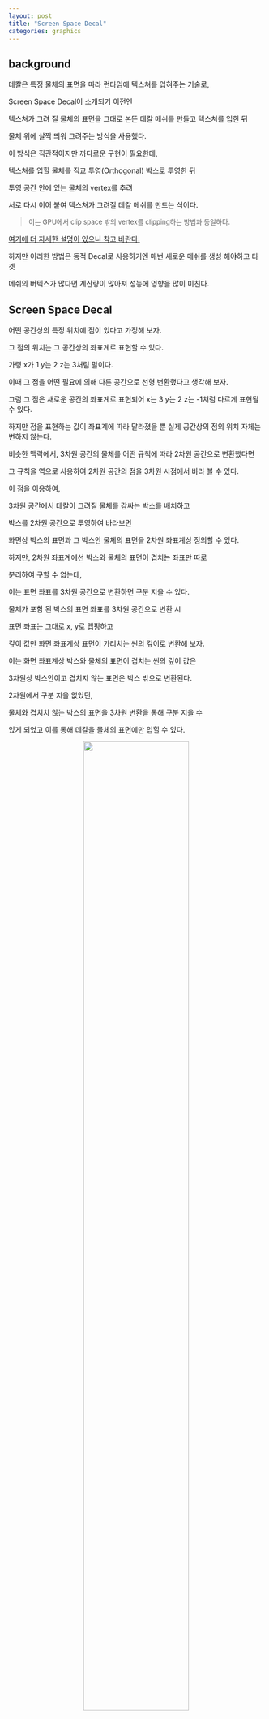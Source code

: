 ```yaml
---
layout: post
title: "Screen Space Decal"
categories: graphics
---
```


## background

데칼은 특정 물체의 표면을 따라 런타임에 텍스쳐를 입혀주는 기술로,

Screen Space Decal이 소개되기 이전엔 

텍스쳐가 그려 질 물체의 표면을 그대로 본뜬 데칼 메쉬를 만들고 텍스쳐를 입힌 뒤

물체 위에 살짝 띄워 그려주는 방식을 사용했다. 

<!-- begin_excerpt -->
이 방식은 직관적이지만 까다로운 구현이 필요한데,

텍스쳐를 입힐 물체를 직교 투영(Orthogonal) 박스로 투영한 뒤

투영 공간 안에 있는 물체의 vertex를 추려

서로 다시 이어 붙여 텍스쳐가 그려질 데칼 메쉬를 만드는 식이다.
<!-- end_excerpt -->
> <font size="2"> 
> 이는 GPU에서 clip space 밖의 vertex를 clipping하는 방법과 동일하다.
> </font>

[여기에 더 자세한 설명이 있으니 참고 바란다.](http://blog.wolfire.com/2009/06/how-to-project-decals/)


하지만 이러한 방법은 동적 Decal로 사용하기엔 매번 새로운 메쉬를 생성 해야하고 타겟 

메쉬의 버텍스가 많다면 계산량이 많아져 성능에 영향을 많이 미친다.

## Screen Space Decal

어떤 공간상의 특정 위치에 점이 있다고 가정해 보자.

그 점의 위치는 그 공간상의 좌표계로 표현할 수 있다. 

가령 x가 1 y는 2 z는 3처럼 말이다. 

이때 그 점을 어떤 필요에 의해 다른 공간으로 선형 변환했다고 생각해 보자.

그럼 그 점은 새로운 공간의 좌표계로 표현되어 x는 3 y는 2 z는 -1처럼 다르게 표현될 수 있다.

하지만 점을 표현하는 값이 좌표계에 따라 달라졌을 뿐 실제 공간상의 점의 위치 자체는 변하지 않는다.
  
비슷한 맥락에서, 3차원 공간의 물체를 어떤 규칙에 따라 2차원 공간으로 변환했다면

그 규칙을 역으로 사용하여 2차원 공간의 점을 3차원 시점에서 바라 볼 수 있다.

이 점을 이용하여,

3차원 공간에서 데칼이 그려질 물체를 감싸는 박스를 배치하고

박스를 2차원 공간으로 투영하여 바라보면

화면상 박스의 표면과 그 박스안 물체의 표면을 2차원 좌표계상 정의할 수 있다.

하지만, 2차원 좌표계에선 박스와 물체의 표면이 겹치는 좌표만 따로 

분리하여 구할 수 없는데,

이는 표면 좌표를 3차원 공간으로 변환하면 구분 지을 수 있다.

물체가 포함 된 박스의 표면 좌표를 3차원 공간으로 변환 시 

표면 좌표는 그대로 x, y로 맵핑하고 

깊이 값만 화면 좌표계상 표면이 가리치는 씬의 깊이로 변환해 보자.

이는 화면 좌표계상 박스와 물체의 표면이 겹치는 씬의 깊이 값은 

3차원상 박스안이고 겹치지 않는 표면은 박스 밖으로 변환된다.

2차원에서 구분 지을 없었던, 

물체와 겹치치 않는 박스의 표면을 3차원 변환을 통해 구분 지을 수 

있게 되었고 이를 통해 데칼을 물체의 표면에만 입힐 수 있다.


<figure>
<div style="text-align:center;">
  <img src="{{ site.url }}{{ site.baseurl }}/assets/images/decal0303.png" width="70%">
  <figcaption>Decal 박스의 마름모 점은 scene의 깊이맵 만큼 투영되어 X로 이동 된다.</figcaption>
</div>
</figure>

또한 변환된 표면의 3차원 카메라 좌표계상 좌표를 박스의 로컬 좌표계로 한번더 변환하면

AABB 계산 대신 로컬 좌표계상 디폴트 크기 1을 넘어갔는지로 손쉽게 확인 가능하고

더불어 로컬 좌표계상 x와 y는 값은 그대로 텍스쳐의 uv 좌표로 사용 할 수 있다.

<figure>
<div style="text-align:center;">
  <img src="{{ site.url }}{{ site.baseurl }}/assets/images/decal0303-2.png" width="40%">
  <figcaption>Scene의 깊이로 투영된 Decal 박스의 화면 좌표가 로컬 좌표계로 변환 뒤 <br>Decal 박스 크기를 벗어나면 그리지 않는다. </figcaption>
</div>
</figure>


<figure>
<div style="text-align:center;">
  <img src="{{ site.url }}{{ site.baseurl }}/assets/images/decal0303-3.png" width="30%">
  <figcaption>그릴 영역만 남은 Decal 박스의 pixel은 Decal 박스 로컬 좌표계 x,z축 값을<br> 그대로 uv 좌표계로 변환(+0.5)하여 텍스쳐를 입히면 된다. </figcaption>
</div>
</figure>

<figure>
<div style="text-align:center;">
  <img src="{{ site.url }}{{ site.baseurl }}/assets/images/decal0303-4.png" width="50%">
  <figcaption> 데칼을 지형 표면에 입혔다. </figcaption>
</div>
</figure>

``` hlsl
Shader "Decals/ScreenSpaceOriginal"
{
    Properties
    {
        [NoScaleOffset]
        _MainTex("Texture", 2D) = "white" {}
    }
    SubShader
    {
        Tags { "RenderType" = "Opaque" }

        Pass
        {
            HLSLPROGRAM
            #pragma vertex vert
            #pragma fragment frag
            #pragma multi_compile_fog

            #include "Packages/com.unity.render-pipelines.universal/ShaderLibrary/Core.hlsl"
            #include "Packages/com.unity.render-pipelines.universal/ShaderLibrary/DeclareDepthTexture.hlsl"
            #include "Packages/com.unity.render-pipelines.universal/ShaderLibrary/DeclareNormalsTexture.hlsl"

            struct appdata
            {
                float4 vertex : POSITION;
            };

            struct v2f
            {
                float4 vertex : SV_POSITION;
                float4 fogFactor : TEXCOORD2;
            };

            TEXTURE2D(_MainTex);
            SAMPLER(sampler_MainTex);

            v2f vert(appdata v)
            {
                v2f o;
                o.vertex = mul(UNITY_MATRIX_MVP, v.vertex);
                o.fogFactor = ComputeFogFactor(o.vertex.z);
                return o;
            }

            float3 ComputeWorldPosition(float2 screenUv)
            {
                float depth = SampleSceneDepth(screenUv);
                float4 positionNdc = float4(screenUv * 2.0 - 1.0, depth, 1.0);
                positionNdc.y = -positionNdc.y;
                float4 hpositionWS = mul(UNITY_MATRIX_I_VP, positionNdc);
                return hpositionWS.xyz / hpositionWS.w;
            }

            float4 frag(v2f i) : SV_Target
            {
                float2 screenUv = i.vertex.xy / _ScaledScreenParams.xy;
                float3 worldPosition = ComputeWorldPosition(screenUv);
                float3 localPosition = mul(UNITY_MATRIX_I_M, float4(worldPosition, 1.0)).xyz;
                float3 worldNormal = SampleSceneNormals(screenUv);
                float3 decalDirection = TransformObjectToWorldDir(float3(0,1,0));

                float d = dot(decalDirection, worldNormal);
                clip(d);
                clip(0.5f - abs(localPosition.xyz));

                float2 decalUv = localPosition.xz + 0.5;
                float4 color = SAMPLE_TEXTURE2D(_MainTex, sampler_MainTex, decalUv);

                float normalFading = smoothstep(0, 1, saturate(d));
                color.rgb = MixFog(color.rgb, i.fogFactor) * normalFading;
                return color;
            }
            ENDHLSL
        }
    }
}
```

위 코드는 간단한 SSD 코드로 유니티 shader 코드를 사용해 작성되었다.

좌표 변환 관련을 코드를 살펴보면 우선 `_ScaledScreenParams.xy` 값은 unity의 내장 

변수로 view port 정보를 가지고 있다.

이 값을 사용해 입력으로 들어온 화면 좌표계상 xy 좌표를 스크린 UV 좌표로 변환하여

해당 uv 좌표의 Scene 깊이 값을 가져온 뒤 화면 좌표계의 xy와 scene의 깊이로 clip 

space로의 좌표 변환을 해주는 부분을 볼 수 있다.

그다음 clip space 좌표에 역행렬 UNITY_MATRIX_I_VP를 곱하여

월드 좌표계로 변환 후 역수 값인 w를 역으로 나눠줌으로서 실제 월드 좌표계 값으로 변환을 했다.

이후 월드 좌표계상 픽셀 좌표를 Decal 박스의 로컬 좌표계로 다시 변환하여

로컬 좌표계상 버텍스의 범위인 -0.5, 0.5를 넘으면 버림 처리를 한다.

> <font size="2"> 
>애초에 Decal 박스는 -0.5, 0.5의 범위를 가지는 박스이다.
>실제 월드에 배치하여 사용할 땐 크기를 늘리거나 회전시키는 등 필요에 맞춰 사용하면 된다.
> </font>

또한 변환 된 로컬 좌표계는 -0.5, 0.5의 범위로 uv 좌표 변환하여 텍스처의 색상을 읽을 수 있다.

끝으로 눈에 보이는 텍스쳐는 Decal 박스의 로컬 좌표계 xz 축만 사용하므로 높이 값이 없다. 

즉 로컬 좌표계로 변환된 값은 xz는 같지만 y인 높이 값만 달라

같은 텍스쳐 유닛을 셈플링하여 길게 늘어지는 현상이 발생하게 된다. 

이런 경우 데칼의 투영 방향과 물체 표면의 Normal 방향이 같다면 버림처리를 해준다.





             